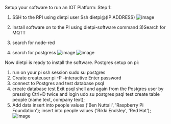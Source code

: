 Setup your software to run an IOT Platform:
Step 1:
1) SSH to the RPI using dietpi user
   Ssh dietpi@(IP ADDRESS)
   ![image](https://user-images.githubusercontent.com/112636651/190542271-d1513fbf-7985-47b6-aa6a-c430658812e1.png)

2) Install software on to the PI using dietpi-software command
3)Search for MQTT 
4) search for node-red
5) search for postgress
![image](https://user-images.githubusercontent.com/112636651/190542082-2d1640a0-ba3c-40fa-8a3d-547e3ab6f9f3.png)
![image](https://user-images.githubusercontent.com/112636651/190542095-238cfa00-dba1-4c4e-8ec5-1b7575756c9c.png)

 
 
Now dietpi is ready to install the software.
Postgres setup on pi:
1) run on your pi ssh session
sudo su postgres
2) Create
	createuser pi -P –interactive
Enter password
3) connect to Postgres and test database
psql
4) create database test
	Exit psql shell and again from the Postgres user by pressing Ctrl+D twice and login
	udo su postgres
psql test
create table people (name text, company text);
5) Add data
	insert into people values ('Ben Nuttall', 'Raspberry Pi Foundation');
insert into people values ('Rikki Endsley', 'Red Hat');
 ![image](https://user-images.githubusercontent.com/112636651/190542139-2b038ede-3c61-471e-afbd-e859f2370871.png)



